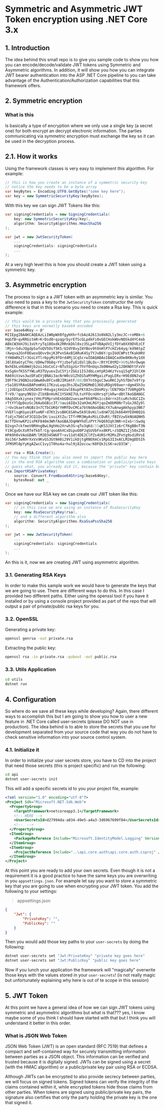 # Symmetric and Asymmetric JWT Token encryption using .NET Core 3.x

## 1. Introduction

The idea behind this small repo is to give you sample code to show you how you can encode/decode/validate JWT tokens using Symmetric and Asymmetric algorithms. In addition, it will show you how you can integrate JWT bearer authentication into the ASP .NET Core pipeline to you can take advantage of the Authentication/Authorization capabilities that this framework offers.

## 2. Symmetric encryption

### What is this

Is basically a type of encryption where we only use a single key (a secret one) for both encrypt an decrypt electronic information. The parties communicating via symmetric encryption must exchange the key so it can be used in the decryption process.

## 2.1. How it works

Using the framework classes is very easy to implement this algorithm. For example:

```c#
// this is how you create an instance of a symmetric security key
// notice the key needs to be a byte array
var keyBytes = Encoding.UTF8.GetBytes("some key here");
var key = new SymmetricSecurityKey(keyBytes);
```

With this key we can sign JWT Tokens like this:

```c#
var signingCredentials = new SigningCredentials(
    key: new SymmetricSecurityKey(key),
    algorithm: SecurityAlgorithms.HmacSha256
);

var jwt = new JwtSecurityToken(
    ...
    signingCredentials: signingCredentials
    ...
);
```

At a very high level this is how you should create a JWT token using a symmetric key.

## 3. Asymmetric encryption

The process to sign a a JWT token with an asymmetric key is similar. You also need to pass a key to the `JwtSecurityToken` constructor the only difference is that in this scenario you need to create a Rsa key. This is quick example:

```c#
// this would be a private key that you previously generated
// this keys are normally base64 encoded
var base64Key = @"
MIIEpgIBAAKCAQEAzLiIW0pWX0fgyHXhrfcbAzA2613o0kN2Lly3mcJC+roM8k+6
HqGfB+qvRRGitmR+K+Dsd0+qzqgrbyrEfScGLpdkFi0vGECHxkWbvNOSkd4YC4eb
ABkCW3kHJ9i3xUtryTq18Oxdk2RRnkDkl0xz35Lp4TVBApUVIjfDYa0XX9DVEzCF
5Mjn+SduJQgdpSafoQV5Osf5K5/U2dY8vyZ4YBov9tOnHlP7cHZz64yq/kd9AtpZ
4Xwqva2GnF8EwoxQOvv9xjK3Pvn5AxBIARuK4Sy7YJvB6Y/gsIUdCWPstfKakHRV
tYH8mRkZlr3GsLVTlr6pyMi9fOrd4Mj1Cq5crwIDAQABAoIBAQCadOe8KNv9y1dX
J0l8XaGtyCTHc/UDHw79b8q+YYjzbofyEiEUl1BLQs+2RtYC0tM2+96tLhhrDwqm
NxhEbLsHUAWdjb2oiJdoCoCz+NTu5SgzGr7hVf0nUqsJb0NHwd2y128KNOttFxVV
VxSg6nfKSSfYWLuR3TUyuevZuCSYjrZGGz1ISJdbLcmYpR34KzYvsq15qPJ1hlXH
RA69iVzws3wzDFaEVjBNAi3acNrW0cU1ZhEG5aMYHMgaizPagLERx+H9Ed8NJvpf
I0Ff9c29QN2ozGWwA0u0FCxdBJIMimtF/082OV7ntbgsC3wuRKCJyhSfDm7x9frp
rSa18SYRAoGBAPomKHi1TKzuLuqu3hsJEwZSHGMmD136EuRDgV69aer+dgm45h3u
1j2dEGpoIXzD0Zm5V+R4ugajXeUzwlE6upFKt82ncDUoMzy/lEN79Qx77U8RgQFh
T+V9/7qqny9N1U+ZlbXBnHvKC1YSkNI7ULtuYFOcnUHrsqYjkRw+dBt7AoGBANGC
XAq5OXxkiynexjVHcPSMprohEnbGBd2uesaeF6k8PNs1cc84rrn3tcuRchdGC1Zn
rTtYYlQpDozGcJ6AabGBic3T/9aui6IQx32aH3mLRGYjqoZmDbM8NrTsGxJ0Zy9l
2+Uv1kaetvNGBz3n7CTbCUKQrYHMfDvCMCa7btNdAoGBALYX7uAnwgAkhpyp3N67
VVEFlsqKGyei8fueNF+d7Kt2vsBHC6SAhw5k9l0vHilvdnW72QJk664HYEOH0Q1G
fidjx7b6CxF3CQ1QvIH/ixuiXtZu/ITfrMR3WyAsMiLCOuRt/fBIVzw5kNUAQNH5
AcTfDVnwKP2isPKF840m3WhfAoGBAJDqHWYhdlzPYt7kQ69Iqh3NR+nIxG+5Swdq
D2xgn7ckfmeV0RHngBwL9ghHo2Xrwh3S+qTo3qKd/31qKS3JXtIz6rCfKgBBnT3N
Y19CgvDcXsRTeTkbT/Cg/qooAhXCxDipuO8PJqSUVbFxx8KPL+zSQNZ1Ij58xZXE
HPA9h0vVAoGBAM/lM3D345WUFT+xv11dt4DE2ClPZs4URSrM2MsZPxtg9sdiRVsE
Xoi56r3wN9rXxVx9KvGS3GtN40i29V1ikDjtgRNOXmCv1RpG3I3xACLM2mgDDSIh
JFMSMl0pYyKgAZwcC1vy1T0ho4a+hul9j82occw/K0FQk3iSK+ocO3lW";

var rsa = RSA.Create();
// You may think that you also need to import the public key here
// in the end RSA algorithm uses a combination or public/private keys
// guess what, you already did it, because the "private" key contain both
rsa.ImportRSAPrivateKey(
    source: Convert.FromBase64String(base64Key),
    bytesRead: out _
);
```

Once we have our RSA key we can create our JWT token like this:

```c#
var signingCredentials = new SigningCredentials(
    // in this case we are using an instance of RsaSecurityKey
    key: new RsaSecurityKey(rsa),
    // and a different algorithm also
    algorithm: SecurityAlgorithms.RsaSsaPssSha256
);

var jwt = new JwtSecurityToken(
    ...
    signingCredentials: signingCredentials
    ...
);
```

An this is it, now we are creating JWT using asymmetric algorithm.

### 3.1. Generating RSA Keys

In order to make this sample work we would have to generate the keys that we are going to use. There are different ways to do this. In this case I provided two different paths. Either using the openssl tool if you have it installed or by using a console project provided as part of the repo that will output a pair of private/public rsa keys for you.

### 3.2. OpenSSL

Generating a private key:

```bash
openssl genrsa -out private.rsa
```

Extracting the public key:

```bash
openssl rsa -in private.rsa -pubout -out public.rsa
```

### 3.3. Utils Application

```bash
cd utils
dotnet run
```

## 4. Configuration

So where do we save all these keys while developing? Again, there different ways to accomplish this but I am going to show you how to user a new feature in .NET Core called user-secrets (please DO NOT use in production). The idea behind is to able to store the secrets that you use for development separated from your source code that way you do not have to check sensitive information into your source control system.

### 4.1. Initialize it

In order to initialize your user secrets store, you have to CD into the project that need those secrets (this is project specific) and run the following:

```bash
cd api
dotnet user-secrets init
```

This will add a specific secrets id to you your project file, example:

```xml
<?xml version="1.0" encoding="utf-8"?>
<Project Sdk="Microsoft.NET.Sdk.Web">
  <PropertyGroup>
    <TargetFramework>netcoreapp3.1</TargetFramework>
    <!-- HERE -->
    <UserSecretsId>d27994da-a034-49e5-a4a3-3d6967699f84</UserSecretsId>
    <!--  -->
  </PropertyGroup>
  <ItemGroup>
    <PackageReference Include="Microsoft.IdentityModel.Logging" Version="6.5.1" />
  </ItemGroup>
  <ItemGroup>
    <ProjectReference Include="..\api.core.auth\api.core.auth.csproj" />
  </ItemGroup>
</Project>
```

At this point you are ready to add your own secrets. Even though it is not a requirement it is a good practice to have the same keys you are overwriting in you `appsettings.json`. For example let say you want to store a symmetric key that you are going to use when encrypting your JWT token. You add the following to your settings:

> appsettings.json

```json
{
    "Jwt": {
        "PrivateKey": "",
        "PublicKey": ""
    }
}
```

Then you would add those key paths to your `user-secrets` by doing the following:

```bash
dotnet user-secrets set "Jwt:PrivateKey" "private key goes here"
dotnet user-secrets set "Jwt:PublicKey" "public key goes here"
```

Now if you lunch your application the framework will "magically" overwrite those keys with the values stored in your `user-secrets`! (is not really magic but unfortunately explaining why here is out of te scope in this session)

## 5. JWT Token

At this point we have a general idea of how we can sign JWT tokens using symmetric and asymmetric algorithms but what is that??? yes, I know maybe some of you think I should have started with that but I think you will understand it better in this order.

### What is JSON Web Token

JSON Web Token (JWT) is an open standard (RFC 7519) that defines a compact and self-contained way for securely transmitting information between parties as a JSON object. This information can be verified and trusted because it is digitally signed. JWTs can be signed using a secret (with the HMAC algorithm) or a public/private key pair using RSA or ECDSA.

Although JWTs can be encrypted to also provide secrecy between parties, we will focus on signed tokens. Signed tokens can verify the integrity of the claims contained within it, while encrypted tokens hide those claims from other parties. When tokens are signed using public/private key pairs, the signature also certifies that only the party holding the private key is the one that signed it.